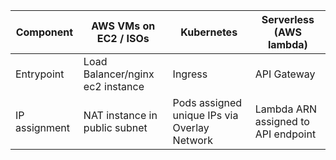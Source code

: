 |Component		|AWS VMs on EC2 / ISOs			 |Kubernetes										|Serverless (AWS lambda)    		|
|---------------|--------------------------------|--------------------------------------------------|-----------------------------------|
|Entrypoint     |Load Balancer/nginx ec2 instance|Ingress		 									|API Gateway						|
|IP assignment  |NAT instance in public subnet	 |Pods assigned unique IPs via Overlay Network		|Lambda ARN	assigned to API endpoint|
